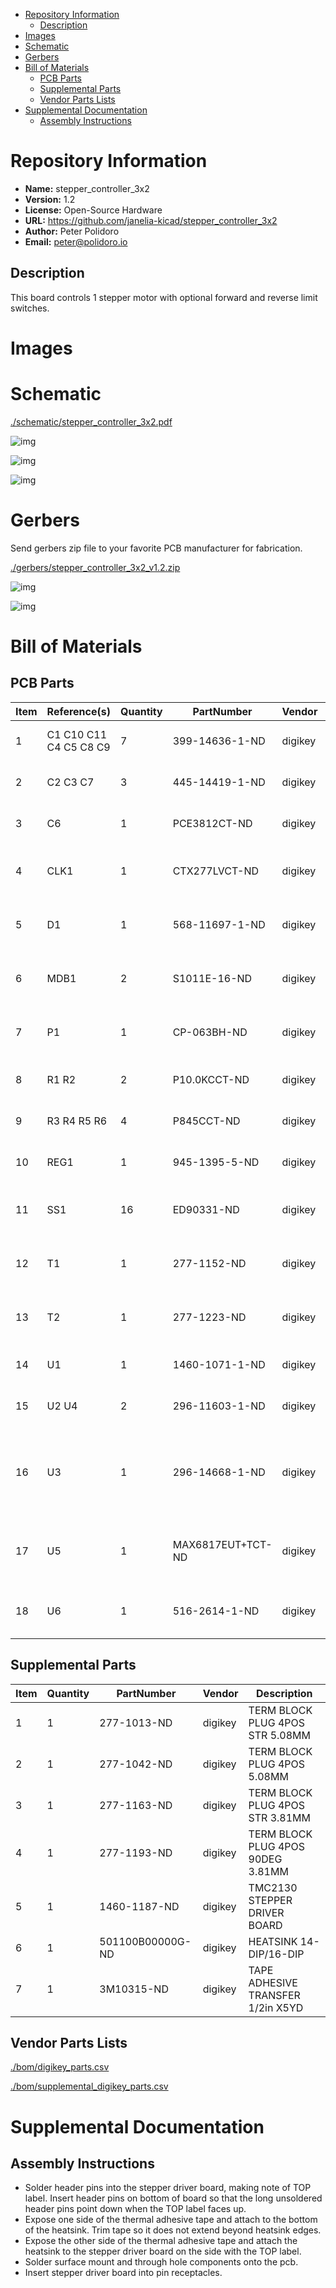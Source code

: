 - [Repository Information](#orgc9c7126)
  - [Description](#org623a5bf)
- [Images](#org1e7d118)
- [Schematic](#org1bed005)
- [Gerbers](#orga20a872)
- [Bill of Materials](#orgaaed6d6)
  - [PCB Parts](#org5e94890)
  - [Supplemental Parts](#org4c9b4c5)
  - [Vendor Parts Lists](#orge23b973)
- [Supplemental Documentation](#org541ab7a)
  - [Assembly Instructions](#org2701e28)



<a id="orgc9c7126"></a>

# Repository Information

-   **Name:** stepper\_controller\_3x2
-   **Version:** 1.2
-   **License:** Open-Source Hardware
-   **URL:** <https://github.com/janelia-kicad/stepper_controller_3x2>
-   **Author:** Peter Polidoro
-   **Email:** peter@polidoro.io


<a id="org623a5bf"></a>

## Description

This board controls 1 stepper motor with optional forward and reverse limit switches.


<a id="org1e7d118"></a>

# Images


<a id="org1bed005"></a>

# Schematic

[./schematic/stepper\_controller\_3x2.pdf](./schematic/stepper_controller_3x2.pdf)

![img](./schematic/images/schematic00.png)

![img](./schematic/images/schematic01.png)

![img](./schematic/images/schematic02.png)


<a id="orga20a872"></a>

# Gerbers

Send gerbers zip file to your favorite PCB manufacturer for fabrication.

[./gerbers/stepper\_controller\_3x2\_v1.2.zip](./gerbers/stepper_controller_3x2_v1.2.zip)

![img](./gerbers/images/gerbers00.png)

![img](./gerbers/images/gerbers01.png)


<a id="orgaaed6d6"></a>

# Bill of Materials


<a id="org5e94890"></a>

## PCB Parts

| Item | Reference(s)           | Quantity | PartNumber        | Vendor  | Description                                                               |
|---- |---------------------- |-------- |----------------- |------- |------------------------------------------------------------------------- |
| 1    | C1 C10 C11 C4 C5 C8 C9 | 7        | 399-14636-1-ND    | digikey | CAP CER 0.1UF 50V X7R 0805                                                |
| 2    | C2 C3 C7               | 3        | 445-14419-1-ND    | digikey | CAP CER 10UF 35V X5R 0805                                                 |
| 3    | C6                     | 1        | PCE3812CT-ND      | digikey | CAP ALUM 220UF 20% 50V SMD                                                |
| 4    | CLK1                   | 1        | CTX277LVCT-ND     | digikey | OSC XO 32.000MHZ HCMOS TTL SMD                                            |
| 5    | D1                     | 1        | 568-11697-1-ND    | digikey | DIODE SCHOTTKY 45V 10A CFP15                                              |
| 6    | MDB1                   | 2        | S1011E-16-ND      | digikey | 16 Position Header Through Hole Male Pins                                 |
| 7    | P1                     | 1        | CP-063BH-ND       | digikey | CONN PWR JACK DC 2.5X5.5 8A T/H                                           |
| 8    | R1 R2                  | 2        | P10.0KCCT-ND      | digikey | RES SMD 10K OHM 1% 1/8W 0805                                              |
| 9    | R3 R4 R5 R6            | 4        | P845CCT-ND        | digikey | RES SMD 845 OHM 1% 1/8W 0805                                              |
| 10   | REG1                   | 1        | 945-1395-5-ND     | digikey | CONV DC/DC 1A 5V OUT SIP VERT                                             |
| 11   | SS1                    | 16       | ED90331-ND        | digikey | CONN PIN RCPT .025-.037 SOLDER                                            |
| 12   | T1                     | 1        | 277-1152-ND       | digikey | TERM BLOCK HDR 4POS VERT 5.08MM                                           |
| 13   | T2                     | 1        | 277-1223-ND       | digikey | TERM BLOCK HDR 4POS VERT 3.81MM                                           |
| 14   | U1                     | 1        | 1460-1071-1-ND    | digikey | IC MOTOR CONTROLLER SPI 32QFN                                             |
| 15   | U2 U4                  | 2        | 296-11603-1-ND    | digikey | IC BUF NON-INVERT 5.5V SOT23-5                                            |
| 16   | U3                     | 1        | 296-14668-1-ND    | digikey | Buffer Non-Inverting 1 Element 8 Bit per Element Push-Pull Output 20-SOIC |
| 17   | U5                     | 1        | MAX6817EUT+TCT-ND | digikey | IC DEBOUNCER SWITCH DUAL SOT23-6                                          |
| 18   | U6                     | 1        | 516-2614-1-ND     | digikey | OPTOISO 3.75KV 2CH PUSH PULL 8SO                                          |


<a id="org4c9b4c5"></a>

## Supplemental Parts

| Item | Quantity | PartNumber       | Vendor  | Description                       |
|---- |-------- |---------------- |------- |--------------------------------- |
| 1    | 1        | 277-1013-ND      | digikey | TERM BLOCK PLUG 4POS STR 5.08MM   |
| 2    | 1        | 277-1042-ND      | digikey | TERM BLOCK PLUG 4POS 5.08MM       |
| 3    | 1        | 277-1163-ND      | digikey | TERM BLOCK PLUG 4POS STR 3.81MM   |
| 4    | 1        | 277-1193-ND      | digikey | TERM BLOCK PLUG 4POS 90DEG 3.81MM |
| 5    | 1        | 1460-1187-ND     | digikey | TMC2130 STEPPER DRIVER BOARD      |
| 6    | 1        | 501100B00000G-ND | digikey | HEATSINK 14-DIP/16-DIP            |
| 7    | 1        | 3M10315-ND       | digikey | TAPE ADHESIVE TRANSFER 1/2in X5YD |


<a id="orge23b973"></a>

## Vendor Parts Lists

[./bom/digikey\_parts.csv](./bom/digikey_parts.csv)

[./bom/supplemental\_digikey\_parts.csv](./bom/supplemental_digikey_parts.csv)


<a id="org541ab7a"></a>

# Supplemental Documentation


<a id="org2701e28"></a>

## Assembly Instructions

-   Solder header pins into the stepper driver board, making note of TOP label. Insert header pins on bottom of board so that the long unsoldered header pins point down when the TOP label faces up.
-   Expose one side of the thermal adhesive tape and attach to the bottom of the heatsink. Trim tape so it does not extend beyond heatsink edges.
-   Expose the other side of the thermal adhesive tape and attach the heatsink to the stepper driver board on the side with the TOP label.
-   Solder surface mount and through hole components onto the pcb.
-   Insert stepper driver board into pin receptacles.
